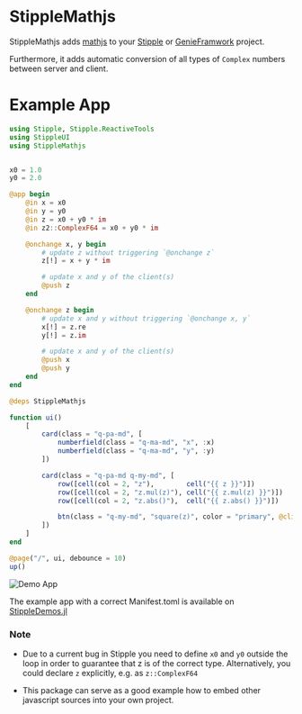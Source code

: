 # StippleMathjs

StippleMathjs adds [mathjs](https://mathjs.org/) to your [Stipple](https://github.com/GenieFramework/Stipple.jl) or [GenieFramwork](https://github.com/GenieFramework/GenieFramework.jl) project.

Furthermore, it adds automatic conversion of all types of `Complex` numbers between server and client.

# Example App

```julia
using Stipple, Stipple.ReactiveTools
using StippleUI
using StippleMathjs


x0 = 1.0
y0 = 2.0

@app begin
    @in x = x0
    @in y = y0
    @in z = x0 + y0 * im
    @in z2::ComplexF64 = x0 + y0 * im

    @onchange x, y begin
        # update z without triggering `@onchange z`
        z[!] = x + y * im

        # update x and y of the client(s)
        @push z
    end

    @onchange z begin
        # update x and y without triggering `@onchange x, y`
        x[!] = z.re
        y[!] = z.im

        # update x and y of the client(s)
        @push x
        @push y
    end
end

@deps StippleMathjs

function ui()
    [
        card(class = "q-pa-md", [
            numberfield(class = "q-ma-md", "x", :x)
            numberfield(class = "q-ma-md", "y", :y)
        ])

        card(class = "q-pa-md q-my-md", [
            row([cell(col = 2, "z"),        cell("{{ z }}")])
            row([cell(col = 2, "z.mul(z)"), cell("{{ z.mul(z) }}")])
            row([cell(col = 2, "z.abs()"),  cell("{{ z.abs() }}")])

            btn(class = "q-my-md", "square(z)", color = "primary", @click("z = z.mul(z)"))
        ])
    ]
end

@page("/", ui, debounce = 10)
up()
```

![Demo App](./docs/demo.png)

The example app with a correct Manifest.toml is available on [StippleDemos.jl](https://github.com/GenieFramework/StippleDemos/tree/master/AdvancedExamples/StippleMathjsDemo)
### Note

- Due to a current bug in Stipple you need to define `x0` and `y0` outside the loop in order to guarantee that z is of the correct type.
Alternatively, you could declare `z` explicitly, e.g. as `z::ComplexF64`

- This package can serve as a good example how to embed other javascript sources into your own project.
